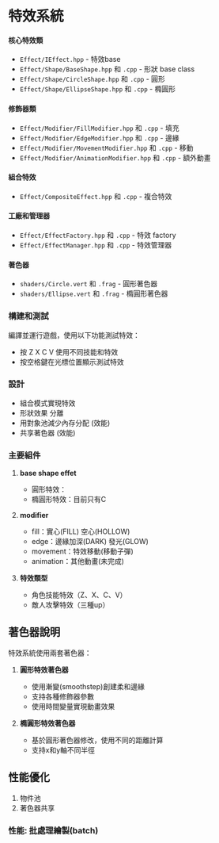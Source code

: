# 特效系統


#### 核心特效類
- `Effect/IEffect.hpp` - 特效base
- `Effect/Shape/BaseShape.hpp` 和 `.cpp` - 形狀 base class
- `Effect/Shape/CircleShape.hpp` 和 `.cpp` - 圓形
- `Effect/Shape/EllipseShape.hpp` 和 `.cpp` - 橢圓形

#### 修飾器類
- `Effect/Modifier/FillModifier.hpp` 和 `.cpp` - 填充
- `Effect/Modifier/EdgeModifier.hpp` 和 `.cpp` - 邊緣
- `Effect/Modifier/MovementModifier.hpp` 和 `.cpp` - 移動
- `Effect/Modifier/AnimationModifier.hpp` 和 `.cpp` - 額外動畫

#### 組合特效
- `Effect/CompositeEffect.hpp` 和 `.cpp` - 複合特效

#### 工廠和管理器
- `Effect/EffectFactory.hpp` 和 `.cpp` - 特效 factory
- `Effect/EffectManager.hpp` 和 `.cpp` - 特效管理器

#### 著色器
- `shaders/Circle.vert` 和 `.frag` - 圓形著色器
- `shaders/Ellipse.vert` 和 `.frag` - 橢圓形著色器

### 構建和測試

編譯並運行遊戲，使用以下功能測試特效：

- 按 Z X C V 使用不同技能和特效
- 按空格鍵在光標位置顯示測試特效

### 設計

- 組合模式實現特效
- 形狀效果 分離
- 用對象池減少內存分配 (效能)
- 共享著色器 (效能)

### 主要組件

1. **base shape effet**
    - 圓形特效：
    - 橢圓形特效：目前只有C

2. **modifier**
    - fill：實心(FILL) 空心(HOLLOW)
    - edge：邊緣加深(DARK) 發光(GLOW)
    - movement：特效移動(移動子彈)
    - animation：其他動畫(未完成)

3. **特效類型**
    - 角色技能特效（Z、X、C、V）
    - 敵人攻擊特效（三種up）

## 著色器說明

特效系統使用兩套著色器：

1. **圓形特效著色器**
    - 使用漸變(smoothstep)創建柔和邊緣
    - 支持各種修飾器參數
    - 使用時間變量實現動畫效果

2. **橢圓形特效著色器**
    - 基於圓形著色器修改，使用不同的距離計算
    - 支持x和y軸不同半徑


## 性能優化
1. 物件池
2. 著色器共享


### 性能: 批處理繪製(batch)